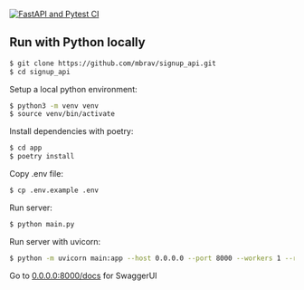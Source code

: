 [![FastAPI and Pytest CI](https://github.com/mbrav/signup_api/actions/workflows/fastapi.yml/badge.svg)](https://github.com/mbrav/signup_api/actions/workflows/fastapi.yml)

## Run with Python locally

```bash
$ git clone https://github.com/mbrav/signup_api.git
$ cd signup_api
```

Setup a local python environment:

```bash
$ python3 -m venv venv
$ source venv/bin/activate
```

Install dependencies with poetry:

```bash
$ cd app
$ poetry install
```

Copy .env file:

```bash
$ cp .env.example .env
```

Run server:

```bash
$ python main.py
```

Run server with uvicorn:

```bash
$ python -m uvicorn main:app --host 0.0.0.0 --port 8000 --workers 1 --reload
```

Go to [0.0.0.0:8000/docs](http://0.0.0.0:8000/docs) for SwaggerUI
